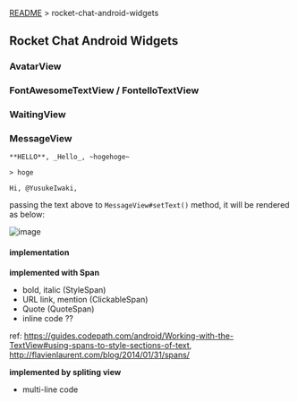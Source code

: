 [README](../README.md) > rocket-chat-android-widgets

## Rocket Chat Android Widgets

### AvatarView

### FontAwesomeTextView / FontelloTextView

### WaitingView

### MessageView

````
**HELLO**, _Hello_, ~hogehoge~

> hoge

Hi, @YusukeIwaki,
````

passing the text above to `MessageView#setText()` method, it will be rendered as below:

![image](https://cloud.githubusercontent.com/assets/11763113/20179912/90bef7d8-a79b-11e6-97f3-20b49e207e91.png)


#### implementation

**implemented with Span**

* bold, italic (StyleSpan)
* URL link, mention (ClickableSpan)
* Quote (QuoteSpan)
* inline code ??

ref: https://guides.codepath.com/android/Working-with-the-TextView#using-spans-to-style-sections-of-text, http://flavienlaurent.com/blog/2014/01/31/spans/

 

**implemented by spliting view**

* multi-line code